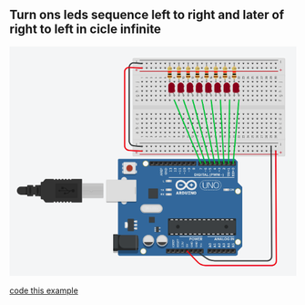 

## Turn ons leds sequence left to right and later of right to left in cicle infinite

![](imgs/exemple-1.png)

[code this example](./codes/example-1.cpp)
